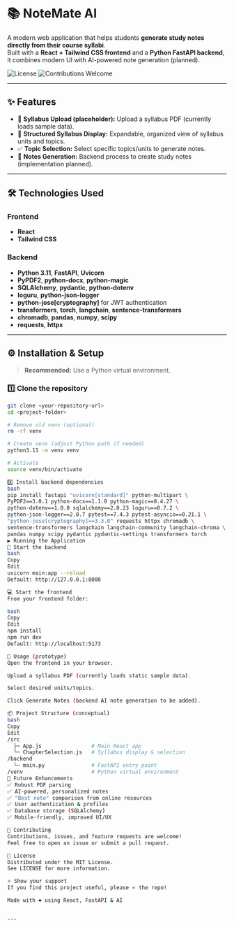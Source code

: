 # 📚 NoteMate AI

A modern web application that helps students **generate study notes directly from their course syllabi**.  
Built with a **React + Tailwind CSS frontend** and a **Python FastAPI backend**, it combines modern UI with AI-powered note generation (planned).

![License](https://img.shields.io/badge/license-MIT-blue.svg)
![Contributions Welcome](https://img.shields.io/badge/contributions-welcome-brightgreen.svg)

---

## ✨ Features

- 📄 **Syllabus Upload (placeholder):** Upload a syllabus PDF (currently loads sample data).
- 🧩 **Structured Syllabus Display:** Expandable, organized view of syllabus units and topics.
- ✅ **Topic Selection:** Select specific topics/units to generate notes.
- 📝 **Notes Generation:** Backend process to create study notes (implementation planned).

---

## 🛠 Technologies Used

### Frontend
- **React**
- **Tailwind CSS**

### Backend
- **Python 3.11**, **FastAPI**, **Uvicorn**
- **PyPDF2**, **python-docx**, **python-magic**
- **SQLAlchemy**, **pydantic**, **python-dotenv**
- **loguru**, **python-json-logger**
- **python-jose[cryptography]** for JWT authentication
- **transformers**, **torch**, **langchain**, **sentence-transformers**
- **chromadb**, **pandas**, **numpy**, **scipy**
- **requests**, **httpx**

---

## ⚙️ Installation & Setup

> **Recommended:** Use a Python virtual environment.

### 1️⃣ Clone the repository
```bash
git clone <your-repository-url>
cd <project-folder>

# Remove old venv (optional)
rm -rf venv

# Create venv (adjust Python path if needed)
python3.11 -m venv venv

# Activate
source venv/bin/activate

3️⃣ Install backend dependencies
bash
pip install fastapi "uvicorn[standard]" python-multipart \
PyPDF2==3.0.1 python-docx==1.1.0 python-magic==0.4.27 \
python-dotenv==1.0.0 sqlalchemy==2.0.23 loguru==0.7.2 \
python-json-logger==2.0.7 pytest==7.4.3 pytest-asyncio==0.21.1 \
"python-jose[cryptography]==3.3.0" requests httpx chromadb \
sentence-transformers langchain langchain-community langchain-chroma \
pandas numpy scipy pydantic pydantic-settings transformers torch
▶️ Running the Application
🚀 Start the backend
bash
Copy
Edit
uvicorn main:app --reload
Default: http://127.0.0.1:8000

💻 Start the frontend
From your frontend folder:

bash
Copy
Edit
npm install
npm run dev
Default: http://localhost:5173

🧪 Usage (prototype)
Open the frontend in your browser.

Upload a syllabus PDF (currently loads static sample data).

Select desired units/topics.

Click Generate Notes (backend AI note generation to be added).

📦 Project Structure (conceptual)
bash
Copy
Edit
/src
  ├─ App.js                # Main React app
  └─ ChapterSelection.js   # Syllabus display & selection
/backend
  └─ main.py               # FastAPI entry point
/venv                      # Python virtual environment
🚀 Future Enhancements
✅ Robust PDF parsing
✅ AI-powered, personalized notes
✅ "Best note" comparison from online resources
✅ User authentication & profiles
✅ Database storage (SQLAlchemy)
✅ Mobile-friendly, improved UI/UX

🤝 Contributing
Contributions, issues, and feature requests are welcome!
Feel free to open an issue or submit a pull request.

📄 License
Distributed under the MIT License.
See LICENSE for more information.

⭐️ Show your support
If you find this project useful, please ⭐️ the repo!

Made with ❤️ using React, FastAPI & AI


---
